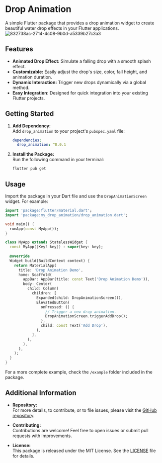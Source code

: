 # Drop Animation

A simple Flutter package that provides a drop animation widget to create beautiful water drop effects in your Flutter applications.
![832738ac-2714-4c08-9b0d-a5339b27c3a3](https://github.com/user-attachments/assets/f3c495a3-3a73-418d-a3ad-587b8b72662c)

## Features

- **Animated Drop Effect:** Simulate a falling drop with a smooth splash effect.
- **Customizable:** Easily adjust the drop's size, color, fall height, and animation duration.
- **Dynamic Interaction:** Trigger new drops dynamically via a global method.
- **Easy Integration:** Designed for quick integration into your existing Flutter projects.

## Getting Started

1. **Add Dependency:**  
   Add `drop_animation` to your project's `pubspec.yaml` file:

   ```yaml
   dependencies:
     drop_animation: ^0.0.1
   ```

2. **Install the Package:**  
   Run the following command in your terminal:
   
   ```bash
   flutter pub get
   ```

## Usage

Import the package in your Dart file and use the `DropAnimationScreen` widget. For example:

```dart
import 'package:flutter/material.dart';
import 'package:my_drop_animation/drop_animation.dart';

void main() {
  runApp(const MyApp());
}

class MyApp extends StatelessWidget {
  const MyApp({Key? key}) : super(key: key);
  
  @override
  Widget build(BuildContext context) {
    return MaterialApp(
      title: 'Drop Animation Demo',
      home: Scaffold(
        appBar: AppBar(title: const Text('Drop Animation Demo')),
        body: Center(
          child: Column(
            children: [
              Expanded(child: DropAnimationScreen()),
              ElevatedButton(
                onPressed: () {
                  // Trigger a new drop animation.
                  DropAnimationScreen.triggerAddDrop();
                },
                child: const Text('Add Drop'),
              ),
            ],
          ),
        ),
      ),
    );
  }
}
```

For a more complete example, check the `/example` folder included in the package.

## Additional Information

- **Repository:**  
  For more details, to contribute, or to file issues, please visit the [GitHub repository](https://github.com/mustafakilic097/drop_animation.git).

- **Contributing:**  
  Contributions are welcome! Feel free to open issues or submit pull requests with improvements.

- **License:**  
  This package is released under the MIT License. See the [LICENSE](LICENSE) file for details.
